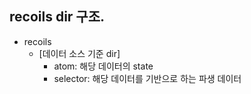 ## recoils dir 구조.

- recoils
  - [데이터 소스 기준 dir]
    - atom: 해당 데이터의 state
    - selector: 해당 데이터를 기반으로 하는 파생 데이터